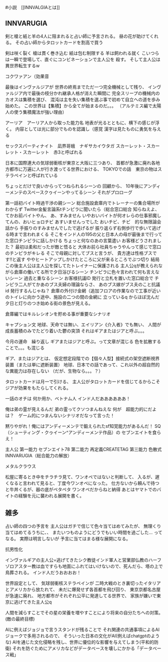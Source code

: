 #小説　[[INNVALGIAとは]]

## INNVARUGIA
剣と槍と紙と羊の4人に阻まれると占い師に予言される。
昼の花が助けてくれる。
その占い師からタロットカードを割高で買う

剣は咲く裂く
槍は貫く巻き込む
紙は包む制限する
羊は飼われる就く
こいつらは一瞬で登場して、直ぐにコンビネーションで主人公を
殺す。
そして主人公は異世界転生するw

コクワァアン（効果音

最後はインヴァルジアが
世界の終焉までただ一つ完全機械として残り、
インヴァルジア内で最後の枝分かれ継承人格が消えた瞬間に
完全スリープの機械内のカオスは集積を選び、
混沌は主を失い集積を選ぶ事で初めて自立への道を歩み始めた。
この世界は【集積】から全てが始まるのだ。。。
（アルテミス編で太陽人の使う集積魔法が強い理由）


アーリア　アーリア人から取った能力名
地表が光るとともに、横下の感じが浮く。
内容としては光に部分でものを認識し（感覚
漢字は見たものに勇気を与える

セックスパーティナイト　凪界哥蛾　ナギサカイウタガ
スカーレット・スカーレット・スカーレット　赤3と呼ばれる

日本に国際連大の気球弱衝核が東京と大阪に三つあり、
首都が急激に廃れ各地方都市に万遍に人が行き渡ってる世界における、
TOKYOでの話　東京の物はステラペインと呼ばれている

ちょっとだけで良いからってつねられるシーンの
回顧から、
10年後にアンディーメンテのスペースクゥイーンやってるシーン
それがプロローグ

第一話初バイト時過干渉の親シーン
総合施設倉庫内でトレーナーの集合場所がわからず
Twitter金髪言論系tチンピラに聞いたら（総合窓口総合
知らねえよ、てかお前バイトやん、
あ、すみません
いやおいバイトが何オレらの仕事邪魔してんの、おいヒョロチビ
あすいませんっでした
おいチビ、チビ　的な無限論会話から
手振りのすみませんでしたで逃げるが
振り返らず右側歩行で歩いて逃げる時まで言われまくる
そこをインド人の195の父と日本人の母が最後まで行ってた窓口チンピラに話しかける
ちょっと何なのあの言葉遣い
お客様どうされました？
最初は柔和だったが敵と悟ると
大体お前ら社員ちゃうやんって感じで窓口のチンピラがキレる
そこで母親に対してブスと言うが、
貴方達は性格ブスです‼️と返す
ややヒートアップしかけたところに父が来るところでぶつ切り
結局この後主人公は主人公を探してたトレイナーに保護される
主人公qが教えられながら倉庫の働いてる所で夕日浴びるシーン
チンピラに色々言われて何も言えないシーン
過去と重なるシーン
お客様抗議ID 発行と立札を置いた窓口総合で
チンピラ二人がてかあのブス夫婦の理論ならさ、
あのブス嫁がブス夫のこと抗議id 発行するんじゃね？
倉庫の外付け金網（追加フロアの作業なので工事が近い
のトイレに向かう途中、施設の二つの間の金網に
立っているq からほぼ沈んだ夕日と灯りのつき始める街の景色が見える。

倉庫編ではキルレシオンを貯める事が重要なシナリオ


キャプション文
地球、天命では無い、エイリアン《介入者》でも無い、
人間が成長蓄積のみでたどり着いた鬱の突頂
それはギアまたはジアと呼ぶ。。。

今月の運命　繰り返し
ギアまたはジアと呼ぶ。って文章が混じる
色を拡散することで。。。も混じる

ギア、またはジアとは、
仮定想定段階での【個々人型】接続式の架空遮断視界装置（または単に遮断装置）
地球、日本での話であって、これ以外の超自然的な異能力は存在しない
（だが、生物なら。。。？）

タロットカードは月一で引ける、
主人公がタロットカードを信じてるからこそ
ジアが効果をもたらしてくれる。

一話のオチは
何か用か、ベトナム人
インド人だああああああ！

俺は弟の霊が見えるんだ
弟の霊ってクソつまんねえな
何が　超能力的にだよ　は？　ゲーム的につまんないシナリオだなって言った！

黙りやがれ！俺にはアンディーメンテで鍛えられたsf知覚能力があるんだ！
SQ（シューティング・クゥイーン^アンディーメンテ作品）の
セブンエイトを食らえ！


主人公
第一能力
セブンエイト78
第二能力
再定義CREATETAG
第三能力
色散式INNVARUGIA（総合能力の解放）

メタルクラウス

松屋に寄るとき中をチラチラ見て、ワンオペではないと判断して、
入るが、遅くなると言われて見ると、丁度今ワンオペになった。
仕方ないから頼んで待つと牛丼くるが、器の底がペタペタ
ワンオペだからねと納得
あとはヤマトでのバイトの経験を元に襲われる展開を書く。
## 雑多
占い師の四つの予言を
主人公はガチで信じて色々当てはめてみたが、
無理くり当てはめてるうちに、、
またいつものようにどうでもいい時間を過ごした...
ってなる。
実際は明言しないが
予言に当てはまる様な展開になる。

抗男性化

インヴァルギアの主人公=逃げてきたシク教徒インド軍人と営業部仏教のハーフ
ゾロアスター教は血ですらも地面にふれてはいけないので、死んだら、塔の上で鳥葬される。
インド人だうおおおお！

世界設定として、
気球弱衝核ステラペインが
二時大戦のとき裏切ったイタリアとアメリカから放たれて、
未だに爆発せず各首都を飛び回り、
東京京都名古屋が急速に廃れ、
地方都市がそれぞれ公平に発達してる世界で、
家族が嫌いで東京に逃げてきた主人公q 

人間を減らすことでその星の栄養を増やすことにより将来の自分たちへの対策。(敵の最終目標)

AIに例えばジョジョで言うスタンドが残ることで
それ関連の共通事項によるAIジョークで多用されるので、
そういった日本の文化がAI(例えばchatgptのような)
AIを通じた文化侵略を残し、世界に優位的な影響を与えてしまう(平和的防衛)
それを防ぐためにアメリカなどがデータベースを壊しにかかる「データベース戦」


